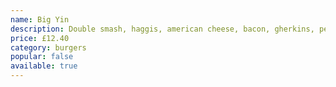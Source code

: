 ```yaml
---
name: Big Yin
description: Double smash, haggis, american cheese, bacon, gherkins, peppercorn
price: £12.40
category: burgers
popular: false
available: true
---
```


